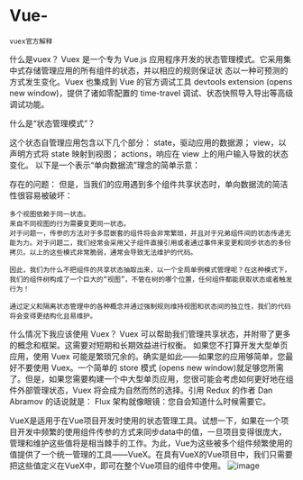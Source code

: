 # Vue-	
	vuex官方解释
什么是vuex？
	Vuex 是一个专为 Vue.js 应用程序开发的状态管理模式。它采用集中式存储管理应用的所有组件的状态，并以相应的规则保证状
态以一种可预测的方式发生变化。Vuex 也集成到 Vue 的官方调试工具 devtools extension (opens new window)，提供了诸如零配置的 time-travel 调试、状态快照导入导出等高级调试功能。

什么是“状态管理模式”？
	<!-- view -->
	<template>
	  <div id="app">
	    <h2>{{message}}</h2>
	    <h2>{{counter}}</h2>
	    <button @click="add()">+</button>
	    <button @click="sub()">-</button>
	  </div>
	</template>
	<script>
	export default {
	  name: 'App',
	  components: {
	  },
	  // state
	  data() {
	    return {
	      message:"App组件",
	      counter:0
	    }
	  },
	  // actions
	  methods: {
	    add(){
	      this.counter++
	    },
	    sub(){
	      this.counter--
	    }
	  },
	}
	</script>
	


这个状态自管理应用包含以下几个部分：
state，驱动应用的数据源；
view，以声明方式将 state 映射到视图；
actions，响应在 view 上的用户输入导致的状态变化。
以下是一个表示“单向数据流”理念的简单示意：


存在的问题：
	但是，当我们的应用遇到多个组件共享状态时，单向数据流的简洁性很容易被破坏：
	
	多个视图依赖于同一状态。
	来自不同视图的行为需要变更同一状态。
	对于问题一，传参的方法对于多层嵌套的组件将会非常繁琐，并且对于兄弟组件间的状态传递无能为力。对于问题二，我们经常会采用父子组件直接引用或者通过事件来变更和同步状态的多份拷贝。以上的这些模式非常脆弱，通常会导致无法维护的代码。
	
	因此，我们为什么不把组件的共享状态抽取出来，以一个全局单例模式管理呢？在这种模式下，我们的组件树构成了一个巨大的“视图”，不管在树的哪个位置，任何组件都能获取状态或者触发行为！
	
	通过定义和隔离状态管理中的各种概念并通过强制规则维持视图和状态间的独立性，我们的代码将会变得更结构化且易维护。
	

什么情况下我应该使用 Vuex？
	Vuex 可以帮助我们管理共享状态，并附带了更多的概念和框架。这需要对短期和长期效益进行权衡。
	如果您不打算开发大型单页应用，使用 Vuex 可能是繁琐冗余的。确实是如此——如果您的应用够简单，您最好不要使用 Vuex。一个简单的 store 模式 (opens new window)就足够您所需了。但是，如果您需要构建一个中大型单页应用，您很可能会考虑如何更好地在组件外部管理状态，Vuex 将会成为自然而然的选择。引用 Redux 的作者 Dan Abramov 的话说就是：
		Flux 架构就像眼镜：您自会知道什么时候需要它。
	
	

VueX是适用于在Vue项目开发时使用的状态管理工具。试想一下，如果在一个项目开发中频繁的使用组件传参的方式来同步data中的值，一旦项目变得很庞大，管理和维护这些值将是相当棘手的工作。为此，Vue为这些被多个组件频繁使用的值提供了一个统一管理的工具——VueX。在具有VueX的Vue项目中，我们只需要把这些值定义在VueX中，即可在整个Vue项目的组件中使用。
![image](https://user-images.githubusercontent.com/51960981/116016262-b0566f00-a66e-11eb-89f6-4c7739821331.png)

